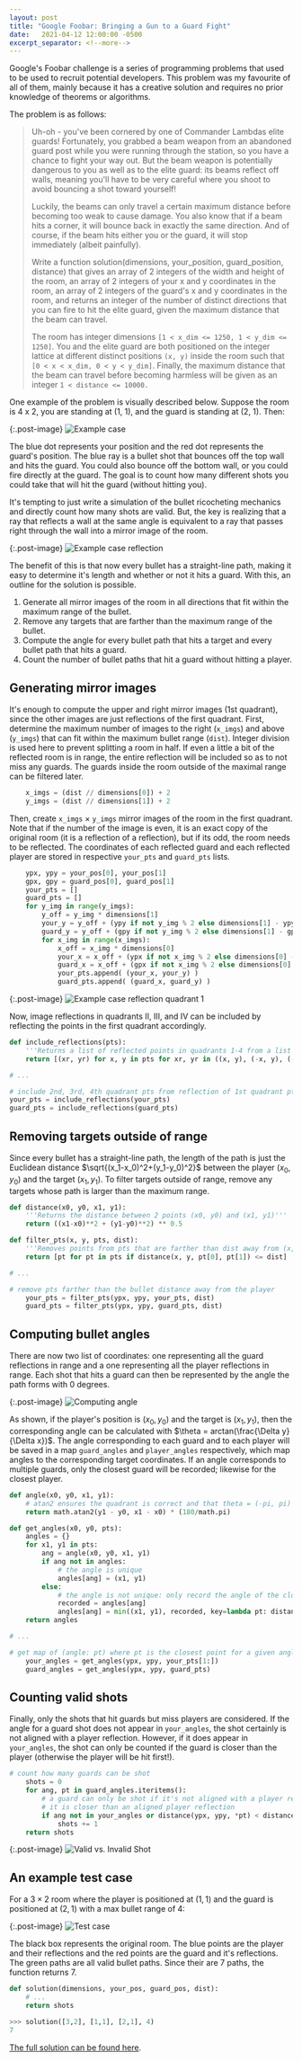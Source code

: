 ```yaml
---
layout: post
title: "Google Foobar: Bringing a Gun to a Guard Fight"
date:   2021-04-12 12:00:00 -0500
excerpt_separator: <!--more-->
---
```


Google's Foobar challenge is a series of programming problems that used to be used to recruit potential developers. This problem was my favourite of all of them, mainly because it has a creative solution and requires no prior knowledge of theorems or algorithms.

<!--more-->

The problem is as follows:

> Uh-oh - you've been cornered by one of Commander Lambdas elite guards! Fortunately, you grabbed a beam weapon from an abandoned guard post while you were running through the station, so you have a chance to fight your way out. But the beam weapon is potentially dangerous to you as well as to the elite guard: its beams reflect off walls, meaning you'll have to be very careful where you shoot to avoid bouncing a shot toward yourself!
>
> Luckily, the beams can only travel a certain maximum distance before becoming too weak to cause damage. You also know that if a beam hits a corner, it will bounce back in exactly the same direction. And of course, if the beam hits either you or the guard, it will stop immediately (albeit painfully).
>
> Write a function solution(dimensions, your_position, guard_position, distance) that gives an array of 2 integers of the width and height of the room, an array of 2 integers of your x and y coordinates in the room, an array of 2 integers of the guard's x and y coordinates in the room, and returns an integer of the number of distinct directions that you can fire to hit the elite guard, given the maximum distance that the beam can travel.
>
> The room has integer dimensions `[1 < x_dim <= 1250, 1 < y_dim <= 1250]`. You and the elite guard are both positioned on the integer lattice at different distinct positions `(x, y)` inside the room such that `[0 < x < x_dim, 0 < y < y_dim]`. Finally, the maximum distance that the beam can travel before becoming harmless will be given as an integer `1 < distance <= 10000.`

One example of the problem is visually described below. Suppose the room is 4 x 2, you are standing at (1, 1), and the guard is standing at (2, 1). Then:

{:.post-image}
![Example case](/assets/images/foobar_example_case.png)

The blue dot represents your position and the red dot represents the guard's position. The blue ray is a bullet shot that bounces off the top wall and hits the guard. You could also bounce off the bottom wall, or you could fire directly at the guard. The goal is to count how many different shots you could take that will hit the guard (without hitting you).

It's tempting to just write a simulation of the bullet ricocheting mechanics and directly count how many shots are valid. But, the key is realizing that a ray that reflects a wall at the same angle is equivalent to a ray that passes right through the wall into a mirror image of the room.

{:.post-image}
![Example case reflection](/assets/images/example_case_reflection.png)

The benefit of this is that now every bullet has a straight-line path, making it easy to determine it's length and whether or not it hits a guard. With this, an outline for the solution is possible.

1. Generate all mirror images of the room in all directions that fit within the maximum range of the bullet.
2. Remove any targets that are farther than the maximum range of the bullet.
3. Compute the angle for every bullet path that hits a target and every bullet path that hits a guard.
4. Count the number of bullet paths that hit a guard without hitting a player.

## Generating mirror images

It's enough to compute the upper and right mirror images (1st quadrant), since the other images are just reflections of the first quadrant. First, determine the maximum number of images to the right (`x_imgs`) and above (`y_imgs`) that can fit within the maximum bullet range (`dist`). Integer division is used here to prevent splitting a room in half. If even a little a bit of the reflected room is in range, the entire reflection will be included so as to not miss any guards. The guards inside the room outside of the maximal range can be filtered later.

```python
    x_imgs = (dist // dimensions[0]) + 2
    y_imgs = (dist // dimensions[1]) + 2
```

Then, create `x_imgs` $\times$ `y_imgs` mirror images of the room in the first quadrant. Note that if the number of the image is even, it is an exact copy of the original room (it is a reflection of a reflection), but if its odd, the room needs to be reflected. The coordinates of each reflected guard and each reflected player are stored in respective `your_pts` and `guard_pts` lists.

```python
    ypx, ypy = your_pos[0], your_pos[1]
    gpx, gpy = guard_pos[0], guard_pos[1]
    your_pts = []
    guard_pts = []
    for y_img in range(y_imgs):
        y_off = y_img * dimensions[1]
        your_y = y_off + (ypy if not y_img % 2 else dimensions[1] - ypy) # even images are exact copies, odd needs to be reflected
        guard_y = y_off + (gpy if not y_img % 2 else dimensions[1] - gpy) # even images are exact copies, odd needs to be reflected
        for x_img in range(x_imgs):
            x_off = x_img * dimensions[0]
            your_x = x_off + (ypx if not x_img % 2 else dimensions[0] - ypx) # even images are exact copies, odd needs to be reflected
            guard_x = x_off + (gpx if not x_img % 2 else dimensions[0] - gpx) # even images are exact copies, odd needs to be reflected
            your_pts.append( (your_x, your_y) )
            guard_pts.append( (guard_x, guard_y) )
```

{:.post-image}
![Example case reflection quadrant 1](/assets/images/example_case_reflection_quadrant_1.png)


Now, image reflections in quadrants II, III, and IV can be included by reflecting the points in the first quadrant accordingly.

```python
def include_reflections(pts):
    '''Returns a list of reflected points in quadrants 1-4 from a list of 1st quadrant points'''
    return [(xr, yr) for x, y in pts for xr, yr in ((x, y), (-x, y), (-x, -y), (x, -y))]

# ...

# include 2nd, 3rd, 4th quadrant pts from reflection of 1st quadrant pts
your_pts = include_reflections(your_pts)
guard_pts = include_reflections(guard_pts)
```

## Removing targets outside of range

Since every bullet has a straight-line path, the length of the path is just the Euclidean distance $\sqrt{(x_1-x_0)^2+(y_1-y_0)^2}$ between the player $(x_0, y_0)$ and the target $(x_1, y_1)$. To filter targets outside of range, remove any targets whose path is larger than the maximum range.

```python
def distance(x0, y0, x1, y1):
    '''Returns the distance between 2 points (x0, y0) and (x1, y1)'''
    return ((x1-x0)**2 + (y1-y0)**2) ** 0.5

def filter_pts(x, y, pts, dist):
    '''Removes points from pts that are farther than dist away from (x,y)'''
    return [pt for pt in pts if distance(x, y, pt[0], pt[1]) <= dist]

# ...

# remove pts farther than the bullet distance away from the player
    your_pts = filter_pts(ypx, ypy, your_pts, dist)
    guard_pts = filter_pts(ypx, ypy, guard_pts, dist)
```

## Computing bullet angles
There are now two list of coordinates: one representing all the guard reflections in range and a one representing all the player reflections in range. Each shot that hits a guard can then be represented by the angle the path forms with 0 degrees.

{:.post-image}
![Computing angle](/assets/images/foobar_computing_angle.png)

As shown, if the player's position is $(x_0, y_0)$ and the target is $(x_1, y_1)$, then the corresponding angle can be calculated with $\theta = arctan(\frac{\Delta y}{\Delta x})$. The angle corresponding to each guard and to each player will be saved in a map `guard_angles` and `player_angles` respectively, which map angles to the corresponding target coordinates. If an angle corresponds to multiple guards, only the closest guard will be recorded; likewise for the closest player.


```python
def angle(x0, y0, x1, y1):
    # atan2 ensures the quadrant is correct and that theta = (-pi, pi)
    return math.atan2(y1 - y0, x1 - x0) * (180/math.pi)

def get_angles(x0, y0, pts):
    angles = {}
    for x1, y1 in pts:
        ang = angle(x0, y0, x1, y1)
        if ang not in angles:
            # the angle is unique
            angles[ang] = (x1, y1)
        else:
            # the angle is not unique: only record the angle of the closest target along this path
            recorded = angles[ang]
            angles[ang] = min((x1, y1), recorded, key=lambda pt: distance(x0, y0, *pt))
    return angles

# ...

# get map of (angle: pt) where pt is the closest point for a given angle
    your_angles = get_angles(ypx, ypy, your_pts[1:])
    guard_angles = get_angles(ypx, ypy, guard_pts)
```

## Counting valid shots
Finally, only the shots that hit guards but miss players are considered. If the angle for a guard shot does not appear in `your_angles`, the shot certainly is not aligned with a player reflection. However, if it does appear in `your_angles`, the shot can only be counted if the guard is closer than the player (otherwise the player will be hit first!).

```python
# count how many guards can be shot
    shots = 0
    for ang, pt in guard_angles.iteritems():
        # a guard can only be shot if it's not aligned with a player reflection OR
        # it is closer than an aligned player reflection
        if ang not in your_angles or distance(ypx, ypy, *pt) < distance(ypx, ypy, *your_angles[ang]):
            shots += 1
    return shots
```

{:.post-image}
![Valid vs. Invalid Shot](/assets/images/foobar_valid_invalid_shot.png)

## An example test case

For a $3 \times 2$ room where the player is positioned at $(1, 1)$ and the guard is positioned at $(2, 1)$ with a max bullet range of 4:

{:.post-image}
![Test case](/assets/images/foobar_test_case_small_shots.png)

The black box represents the original room. The blue points are the player and their reflections and the red points are the guard and it's reflections. The green paths are all valid bullet paths. Since their are 7 paths, the function returns 7.

```python
def solution(dimensions, your_pos, guard_pos, dist):
    # ...
    return shots

>>> solution([3,2], [1,1], [2,1], 4)
7
```

[The full solution can be found here](https://github.com/davidtranhq/google-foobar/blob/6cdebd8ca52736569819520149bf33781669897b/bringing-a-gun-to-a-guard-fight/solution2.py).
